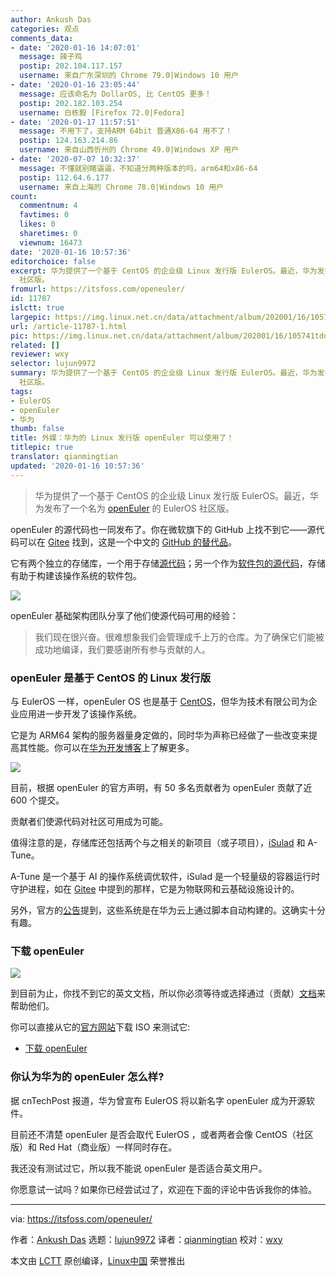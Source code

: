 ```yaml
---
author: Ankush Das
categories: 观点
comments_data:
- date: '2020-01-16 14:07:01'
  message: 辣子鸡
  postip: 202.104.117.157
  username: 来自广东深圳的 Chrome 79.0|Windows 10 用户
- date: '2020-01-16 23:05:44'
  message: 应该命名为 DollarOS, 比 CentOS 更多！
  postip: 202.182.103.254
  username: 白栋毅 [Firefox 72.0|Fedora]
- date: '2020-01-17 11:57:51'
  message: 不用下了，支持ARM 64bit 普通X86-64 用不了！
  postip: 124.163.214.86
  username: 来自山西忻州的 Chrome 49.0|Windows XP 用户
- date: '2020-07-07 10:32:37'
  message: 不懂就别瞎逼逼，不知道分两种版本的吗，arm64和x86-64
  postip: 112.64.6.177
  username: 来自上海的 Chrome 78.0|Windows 10 用户
count:
  commentnum: 4
  favtimes: 0
  likes: 0
  sharetimes: 0
  viewnum: 16473
date: '2020-01-16 10:57:36'
editorchoice: false
excerpt: 华为提供了一个基于 CentOS 的企业级 Linux 发行版 EulerOS。最近，华为发布了一个名为 openEuler 的 EulerOS
  社区版。
fromurl: https://itsfoss.com/openeuler/
id: 11787
islctt: true
largepic: https://img.linux.net.cn/data/attachment/album/202001/16/105741tdqgzjqg2o2s7mlo.jpg
url: /article-11787-1.html
pic: https://img.linux.net.cn/data/attachment/album/202001/16/105741tdqgzjqg2o2s7mlo.jpg.thumb.jpg
related: []
reviewer: wxy
selector: lujun9972
summary: 华为提供了一个基于 CentOS 的企业级 Linux 发行版 EulerOS。最近，华为发布了一个名为 openEuler 的 EulerOS
  社区版。
tags:
- EulerOS
- openEuler
- 华为
thumb: false
title: 外媒：华为的 Linux 发行版 openEuler 可以使用了！
titlepic: true
translator: qianmingtian
updated: '2020-01-16 10:57:36'
---
```



> 
> 华为提供了一个基于 CentOS 的企业级 Linux 发行版 EulerOS。最近，华为发布了一个名为 [openEuler](https://openeuler.org/en/) 的 EulerOS 社区版。
> 
> 
> 


openEuler 的源代码也一同发布了。你在微软旗下的 GitHub 上找不到它——源代码可以在 [Gitee](https://gitee.com/openeuler) 找到，这是一个中文的 [GitHub 的替代品](https://itsfoss.com/github-alternatives/)。


它有两个独立的存储库，一个用于存储[源代码](https://gitee.com/openeuler)；另一个作为[软件包的源代码](https://gitee.com/src-openeuler)，存储有助于构建该操作系统的软件包。


![](/data/attachment/album/202001/16/105741tdqgzjqg2o2s7mlo.jpg)


openEuler 基础架构团队分享了他们使源代码可用的经验：



> 
> 我们现在很兴奋。很难想象我们会管理成千上万的仓库。为了确保它们能被成功地编译，我们要感谢所有参与贡献的人。
> 
> 
> 


### openEuler 是基于 CentOS 的 Linux 发行版


与 EulerOS 一样，openEuler OS 也是基于 [CentOS](https://www.centos.org/)，但华为技术有限公司为企业应用进一步开发了该操作系统。


它是为 ARM64 架构的服务器量身定做的，同时华为声称已经做了一些改变来提高其性能。你可以在[华为开发博客](https://developer.huaweicloud.com/en-us/euleros/euleros-introduction.html)上了解更多。


![](/data/attachment/album/202001/16/105745hamtndgugldeniil.jpg)


目前，根据 openEuler 的官方声明，有 50 多名贡献者为 openEuler 贡献了近 600 个提交。


贡献者们使源代码对社区可用成为可能。


值得注意的是，存储库还包括两个与之相关的新项目（或子项目），[iSulad](https://gitee.com/openeuler/iSulad) 和 A-Tune。


A-Tune 是一个基于 AI 的操作系统调优软件，iSulad 是一个轻量级的容器运行时守护进程，如在 [Gitee](https://gitee.com/openeuler) 中提到的那样，它是为物联网和云基础设施设计的。


另外，官方的[公告](https://openeuler.org/en/news/20200101.html)提到，这些系统是在华为云上通过脚本自动构建的。这确实十分有趣。


### 下载 openEuler


![](/data/attachment/album/202001/16/105746zsjqyjv3px1kxbjj.jpg)


到目前为止，你找不到它的英文文档，所以你必须等待或选择通过（贡献）[文档](https://gitee.com/openeuler/docs)来帮助他们。


你可以直接从它的[官方网站](https://openeuler.org/en/download.html)下载 ISO 来测试它:


* [下载 openEuler](https://openeuler.org/en/download.html)


### 你认为华为的 openEuler 怎么样?


据 cnTechPost 报道，华为曾宣布 EulerOS 将以新名字 openEuler 成为开源软件。


目前还不清楚 openEuler 是否会取代 EulerOS ，或者两者会像 CentOS（社区版）和 Red Hat（商业版）一样同时存在。


我还没有测试过它，所以我不能说 openEuler 是否适合英文用户。


你愿意试一试吗？如果你已经尝试过了，欢迎在下面的评论中告诉我你的体验。




---


via: <https://itsfoss.com/openeuler/>


作者：[Ankush Das](https://itsfoss.com/author/ankush/) 选题：[lujun9972](https://github.com/lujun9972) 译者：[qianmingtian]((https://github.com/qianmingtian)) 校对：[wxy](https://github.com/wxy)


本文由 [LCTT](https://github.com/LCTT/TranslateProject) 原创编译，[Linux中国](https://linux.cn/) 荣誉推出